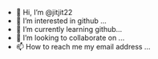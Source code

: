 - 👋 Hi, I’m @jitjit22
- 👀 I’m interested in github ...
- 🌱 I’m currently learning github...
- 💞️ I’m looking to collaborate on ...
- 📫 How to reach me my email address ...

<!---
jitjit22/jitjit22 is a ✨ special ✨ repository because its `README.md` (this file) appears on your GitHub profile.
You can click the Preview link to take a look at your changes.
--->
